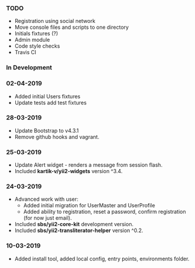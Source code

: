 ### TODO 
* Registration using social network
* Move console files and scripts to one directory
* Initials fixtures (?)
* Admin module 
* Code style checks
* Travis CI 

### In Development


### 02-04-2019
* Added initial Users fixtures
* Update tests add test fixtures

### 28-03-2019
* Update Bootstrap to v4.3.1
* Remove github hooks and vagrant. 

### 25-03-2019
* Update Alert widget - renders a message from session flash.
* Included **kartik-v/yii2-widgets** version ^3.4.

### 24-03-2019
* Advanced work with user:
    * Added initial migration for UserMaster and UserProfile
    * Added ability to registration, reset a password, confirm registration (for now just email).
* Included **sbs/yii2-core-kit** development version.
* Included **sbs/yii2-transliterator-helper** version ^0.2.

### 10-03-2019
* Added install tool, added local config, entry points, environments folder. 
